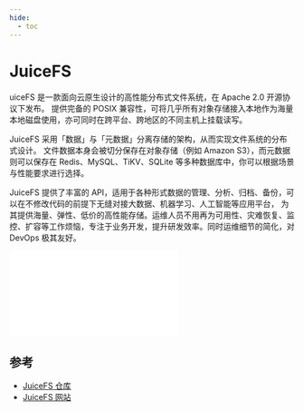 ```yaml
---
hide:
  - toc
---
```


# JuiceFS

uiceFS 是一款面向云原生设计的高性能分布式文件系统，在 Apache 2.0 开源协议下发布。
提供完备的 POSIX 兼容性，可将几乎所有对象存储接入本地作为海量本地磁盘使用，亦可同时在跨平台、跨地区的不同主机上挂载读写。

JuiceFS 采用「数据」与「元数据」分离存储的架构，从而实现文件系统的分布式设计。
文件数据本身会被切分保存在对象存储（例如 Amazon S3），而元数据则可以保存在 Redis、MySQL、TiKV、SQLite 等多种数据库中，你可以根据场景与性能要求进行选择。

JuiceFS 提供了丰富的 API，适用于各种形式数据的管理、分析、归档、备份，可以在不修改代码的前提下无缝对接大数据、机器学习、人工智能等应用平台，
为其提供海量、弹性、低价的高性能存储。运维人员不用再为可用性、灾难恢复、监控、扩容等工作烦恼，专注于业务开发，提升研发效率。同时运维细节的简化，对 DevOps 极其友好。

<iframe 
    src="//player.bilibili.com/player.html?isOutside=true&aid=931107196&bvid=BV1HK4y197va&cid=350876578&p=1" 
    scrolling="no" 
    border="0" 
    frameborder="no" 
    framespacing="0" 
    allowfullscreen="true">
</iframe>

## 参考

- [JuiceFS 仓库](https://github.com/juicedata/juicefs)
- [JuiceFS 网站](https://juicefs.com/zh-cn/)
